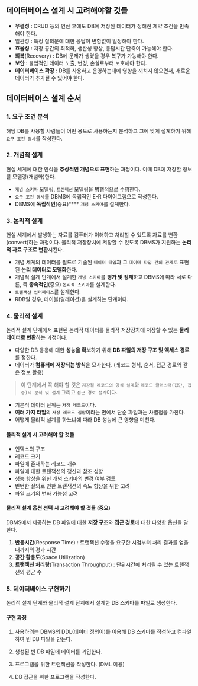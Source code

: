 ## 데이터베이스 설계 시 고려해야할 것들

- **무결성** : CRUD 등의 연산 후에도 DB에 저장된 데이터가 정해진 제약 조건을 만족해야 한다.
- 일관성 : 특정 질의문에 대한 응답이 변함없이 일정해야 한다.
- **효율성** : 저장 공간의 최적화, 생산성 향상, 응답시간 단축이 가능해야 한다.
- **회복**(Recovery) : DB에 문제가 생겼을 경우 복구가 가능해야 한다.
- **보안** : 불법적인 데이터 노출, 변경, 손실로부터 보호해야 한다.
- **데이터베이스 확장** : DB를 사용하고 운영하는대에 영향을 끼치지 않으면서, 새로운 데이터가 추가될 수 있어야 한다.

## 데이터베이스 설계 순서

### 1. 요구 조건 분석

해당 DB를 사용할 사람들이 어떤 용도로 사용하는지 분석하고 그에 맞게 설계하기 위해 `요구 조건 명세`를 작성한다.

### 2. 개념적 설계

현실 세계에 대한 인식을 **추상적인 개념으로 표현**하는 과정이다. 이때 DB에 저장할 정보를 모델링(개념화)한다.

- `개념 스키마` 모델링, `트랜젝션` 모델링을 병행적으로 수행한다.
- `요구 조건 명세`를 DBMS에 독립적인 E-R 다이어그램으로 작성한다.
- DBMS에 **독립적인**(중요)**** `개념 스키마`를 설계한다.

### 3. 논리적 설계

현실 세계에서 발생하는 자료를 컴퓨터가 이해하고 처리할 수 있도록 자료를 변환(convert)하는 과정이다. 물리적 저장장치에 저장할 수 있도록 DBMS가 지원하는 **논리적 자료 구조로 변환**시킨다.

- 개념 세계의 데이터를 필드로 기술된 `데이터 타입`과 그 `데이터 타입 간의 관계`로 표현된 **논리 데이터로 모델화**한다.
- 개념적 설계 단계에서 설계한 `개념 스키마`를 **평가 및 정재**하고 DBMS에 따라 서로 다른, 즉 **종속적인**(중요) `논리적 스키마`를 설계한다.
- `트랜잭션 인터페이스`를 설계한다.
- RDB일 경우, 테이블(릴레이션)을 설계하는 단계이다.

### 4. 물리적 설계

논리적 설계 단계에서 표현된 논리적 데이터를 물리적 저장장치에 저장할 수 있는 **물리 데이터로 변환**하는 과정이다.

- 다양한 DB 응용에 대한 **성능을 확보**하기 위해 **DB 파일의 저장 구조 및 액세스 경로**를 정한다.
- 데이터가 **컴퓨터에 저장되는 방식**을 묘사한다. (레코드 형식, 순서, 접근 경로와 같은 정보 활용)

> 이 단계에서 꼭 해야 할 것은 `저장될 레코드의 양식 설계`와 `레코드 클러스터(집단, 집중)의 분석 및 설계` 그리고 `접근 경로 설계`이다.

- 기본적 데이터 단위는 `저장 레코드`이다.
- **여러 가지 타입**의 `저장 레코드 집합`이라는 면에서 단순 파일과는 차별점을 가진다.
- 어떻게 물리적 설계를 하느냐에 따라 DB 성능에 큰 영향을 미친다.

#### 물리적 설계 시 고려해야 할 것들

- 인덱스의 구조
- 레코드 크기
- 파일에 존재하는 레코드 개수
- 파일에 대한 트랜잭션의 갱신과 참조 성향
- 성능 향상을 위한 개념 스키마의 변경 여부 검토
- 빈번한 질의로 인한 트랜잭션의 속도 향상을 위한 고려
- 파일 크기의 변화 가능성 고려

#### 물리적 설계 옵션 선택 시 고려해야 할 것들 (중요)

DBMS에서 제공하는 DB 파일에 대한 **저장 구조**와 **접근 경로**에 대한 다양한 옵션을 말한다.

1. **반응시간**(Response Time) : 트랜잭션 수행을 요구한 시점부터 처리 결과를 얻을 때까지의 경과 시간
2. **공간 활용도**(Space Utilization)
3. **트랜잭션 처리량**(Transaction Throughput) : 단위시간에 처리될 수 있는 트랜잭션의 평균 수

### 5. 데이터베이스 구현하기

논리적 설계 단계와 물리적 설계 단계에서 설계한 DB 스키마를 파일로 생성한다.

#### 구현 과정

1. 사용하려는 DBMS의 DDL(데이터 정의어)를 이용해 DB 스키마를 작성하고 컴파일하여 빈 DB 파일을 만든다.

2. 생성된 빈 DB 파일에 데이터를 기입한다.
3. 프로그램을 위한 트랜잭션을 작성한다. (DML 이용)
4. DB 접근을 위한 프로그램을 작성한다.